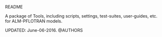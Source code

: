 README

A package of Tools, including scripts, settings, test-suites, user-guides, etc. for ALM-PFLOTRAN models.

UPDATED: June-06-2016.
@AUTHORS